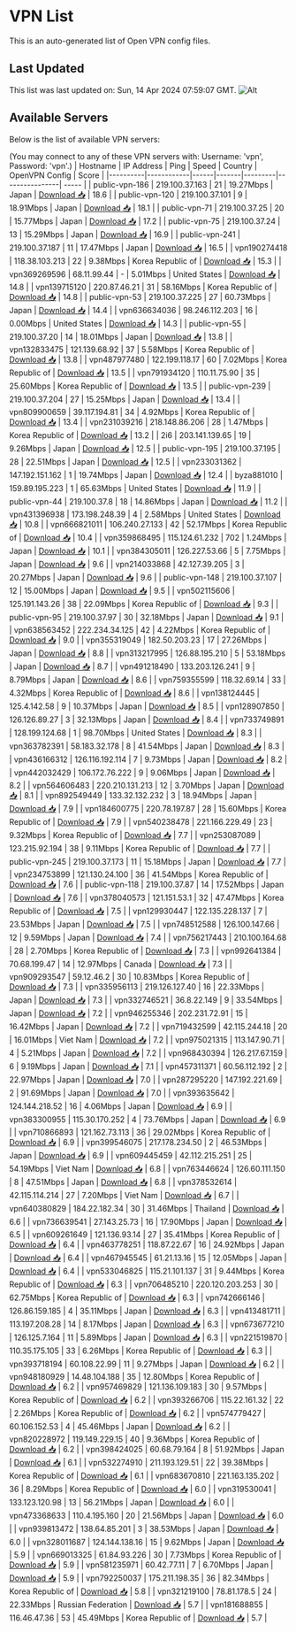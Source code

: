 # VPN List

This is an auto-generated list of Open VPN config files.

## Last Updated

This list was last updated on: Sun, 14 Apr 2024 07:59:07 GMT.
![Alt](https://repobeats.axiom.co/api/embed/186b98318ef1479477931607c1ad7d823f12451f.svg "Repobeats analytics image")

## Available Servers

Below is the list of available VPN servers:

(You may connect to any of these VPN servers with: Username: 'vpn', Password: 'vpn'.)
| Hostname | IP Address | Ping | Speed | Country | OpenVPN Config | Score |
|----------|------------|------|-------|---------|----------------| ----- |
| public-vpn-186 | 219.100.37.163 | 21 | 19.27Mbps | Japan | [Download 📥](./configs/server_0_JP.ovpn) | 18.6 |
| public-vpn-120 | 219.100.37.101 | 9 | 18.91Mbps | Japan | [Download 📥](./configs/server_1_JP.ovpn) | 18.1 |
| public-vpn-71 | 219.100.37.25 | 20 | 15.77Mbps | Japan | [Download 📥](./configs/server_2_JP.ovpn) | 17.2 |
| public-vpn-75 | 219.100.37.24 | 13 | 15.29Mbps | Japan | [Download 📥](./configs/server_3_JP.ovpn) | 16.9 |
| public-vpn-241 | 219.100.37.187 | 11 | 17.47Mbps | Japan | [Download 📥](./configs/server_4_JP.ovpn) | 16.5 |
| vpn190274418 | 118.38.103.213 | 22 | 9.38Mbps | Korea Republic of | [Download 📥](./configs/server_5_KR.ovpn) | 15.3 |
| vpn369269596 | 68.11.99.44 | - | 5.01Mbps | United States | [Download 📥](./configs/server_6_US.ovpn) | 14.8 |
| vpn139715120 | 220.87.46.21 | 31 | 58.16Mbps | Korea Republic of | [Download 📥](./configs/server_7_KR.ovpn) | 14.8 |
| public-vpn-53 | 219.100.37.225 | 27 | 60.73Mbps | Japan | [Download 📥](./configs/server_8_JP.ovpn) | 14.4 |
| vpn636634036 | 98.246.112.203 | 16 | 0.00Mbps | United States | [Download 📥](./configs/server_9_US.ovpn) | 14.3 |
| public-vpn-55 | 219.100.37.20 | 14 | 18.01Mbps | Japan | [Download 📥](./configs/server_10_JP.ovpn) | 13.8 |
| vpn132833475 | 121.139.68.92 | 37 | 5.58Mbps | Korea Republic of | [Download 📥](./configs/server_11_KR.ovpn) | 13.8 |
| vpn487977480 | 122.199.118.17 | 60 | 7.02Mbps | Korea Republic of | [Download 📥](./configs/server_12_KR.ovpn) | 13.5 |
| vpn791934120 | 110.11.75.90 | 35 | 25.60Mbps | Korea Republic of | [Download 📥](./configs/server_13_KR.ovpn) | 13.5 |
| public-vpn-239 | 219.100.37.204 | 27 | 15.25Mbps | Japan | [Download 📥](./configs/server_14_JP.ovpn) | 13.4 |
| vpn809900659 | 39.117.194.81 | 34 | 4.92Mbps | Korea Republic of | [Download 📥](./configs/server_15_KR.ovpn) | 13.4 |
| vpn231039216 | 218.148.86.206 | 28 | 1.47Mbps | Korea Republic of | [Download 📥](./configs/server_16_KR.ovpn) | 13.2 |
| 2i6 | 203.141.139.65 | 19 | 9.26Mbps | Japan | [Download 📥](./configs/server_17_JP.ovpn) | 12.5 |
| public-vpn-195 | 219.100.37.195 | 28 | 22.51Mbps | Japan | [Download 📥](./configs/server_18_JP.ovpn) | 12.5 |
| vpn233031362 | 147.192.151.162 | 1 | 19.74Mbps | Japan | [Download 📥](./configs/server_19_JP.ovpn) | 12.4 |
| byza881010 | 159.89.195.223 | 1 | 65.63Mbps | United States | [Download 📥](./configs/server_20_US.ovpn) | 11.9 |
| public-vpn-44 | 219.100.37.8 | 18 | 14.86Mbps | Japan | [Download 📥](./configs/server_21_JP.ovpn) | 11.2 |
| vpn431396938 | 173.198.248.39 | 4 | 2.58Mbps | United States | [Download 📥](./configs/server_22_US.ovpn) | 10.8 |
| vpn666821011 | 106.240.27.133 | 42 | 52.17Mbps | Korea Republic of | [Download 📥](./configs/server_23_KR.ovpn) | 10.4 |
| vpn359868495 | 115.124.61.232 | 702 | 1.24Mbps | Japan | [Download 📥](./configs/server_24_JP.ovpn) | 10.1 |
| vpn384305011 | 126.227.53.66 | 5 | 7.75Mbps | Japan | [Download 📥](./configs/server_25_JP.ovpn) | 9.6 |
| vpn214033868 | 42.127.39.205 | 3 | 20.27Mbps | Japan | [Download 📥](./configs/server_26_JP.ovpn) | 9.6 |
| public-vpn-148 | 219.100.37.107 | 12 | 15.00Mbps | Japan | [Download 📥](./configs/server_27_JP.ovpn) | 9.5 |
| vpn502115606 | 125.191.143.26 | 38 | 22.09Mbps | Korea Republic of | [Download 📥](./configs/server_28_KR.ovpn) | 9.3 |
| public-vpn-95 | 219.100.37.97 | 30 | 32.18Mbps | Japan | [Download 📥](./configs/server_29_JP.ovpn) | 9.1 |
| vpn638563452 | 222.234.34.125 | 42 | 4.22Mbps | Korea Republic of | [Download 📥](./configs/server_30_KR.ovpn) | 9.0 |
| vpn355319049 | 182.50.203.23 | 17 | 27.26Mbps | Japan | [Download 📥](./configs/server_31_JP.ovpn) | 8.8 |
| vpn313217995 | 126.88.195.210 | 5 | 53.18Mbps | Japan | [Download 📥](./configs/server_32_JP.ovpn) | 8.7 |
| vpn491218490 | 133.203.126.241 | 9 | 8.79Mbps | Japan | [Download 📥](./configs/server_33_JP.ovpn) | 8.6 |
| vpn759355599 | 118.32.69.14 | 33 | 4.32Mbps | Korea Republic of | [Download 📥](./configs/server_34_KR.ovpn) | 8.6 |
| vpn138124445 | 125.4.142.58 | 9 | 10.37Mbps | Japan | [Download 📥](./configs/server_35_JP.ovpn) | 8.5 |
| vpn128907850 | 126.126.89.27 | 3 | 32.13Mbps | Japan | [Download 📥](./configs/server_36_JP.ovpn) | 8.4 |
| vpn733749891 | 128.199.124.68 | 1 | 98.70Mbps | United States | [Download 📥](./configs/server_37_US.ovpn) | 8.3 |
| vpn363782391 | 58.183.32.178 | 8 | 41.54Mbps | Japan | [Download 📥](./configs/server_38_JP.ovpn) | 8.3 |
| vpn436166312 | 126.116.192.114 | 7 | 9.73Mbps | Japan | [Download 📥](./configs/server_39_JP.ovpn) | 8.2 |
| vpn442032429 | 106.172.76.222 | 9 | 9.06Mbps | Japan | [Download 📥](./configs/server_40_JP.ovpn) | 8.2 |
| vpn564606483 | 220.210.131.213 | 12 | 3.70Mbps | Japan | [Download 📥](./configs/server_41_JP.ovpn) | 8.1 |
| vpn892549449 | 133.32.132.232 | 3 | 18.94Mbps | Japan | [Download 📥](./configs/server_42_JP.ovpn) | 7.9 |
| vpn184600775 | 220.78.197.87 | 28 | 15.60Mbps | Korea Republic of | [Download 📥](./configs/server_43_KR.ovpn) | 7.9 |
| vpn540238478 | 221.166.229.49 | 23 | 9.32Mbps | Korea Republic of | [Download 📥](./configs/server_44_KR.ovpn) | 7.7 |
| vpn253087089 | 123.215.92.194 | 38 | 9.11Mbps | Korea Republic of | [Download 📥](./configs/server_45_KR.ovpn) | 7.7 |
| public-vpn-245 | 219.100.37.173 | 11 | 15.18Mbps | Japan | [Download 📥](./configs/server_46_JP.ovpn) | 7.7 |
| vpn234753899 | 121.130.24.100 | 36 | 41.54Mbps | Korea Republic of | [Download 📥](./configs/server_47_KR.ovpn) | 7.6 |
| public-vpn-118 | 219.100.37.87 | 14 | 17.52Mbps | Japan | [Download 📥](./configs/server_48_JP.ovpn) | 7.6 |
| vpn378040573 | 121.151.53.1 | 32 | 47.47Mbps | Korea Republic of | [Download 📥](./configs/server_49_KR.ovpn) | 7.5 |
| vpn129930447 | 122.135.228.137 | 7 | 23.53Mbps | Japan | [Download 📥](./configs/server_50_JP.ovpn) | 7.5 |
| vpn748512588 | 126.100.147.66 | 12 | 9.59Mbps | Japan | [Download 📥](./configs/server_51_JP.ovpn) | 7.4 |
| vpn756217443 | 210.100.164.68 | 28 | 2.70Mbps | Korea Republic of | [Download 📥](./configs/server_52_KR.ovpn) | 7.3 |
| vpn992641384 | 70.68.199.47 | 14 | 12.97Mbps | Canada | [Download 📥](./configs/server_53_CA.ovpn) | 7.3 |
| vpn909293547 | 59.12.46.2 | 30 | 10.83Mbps | Korea Republic of | [Download 📥](./configs/server_54_KR.ovpn) | 7.3 |
| vpn335956113 | 219.126.127.40 | 16 | 22.33Mbps | Japan | [Download 📥](./configs/server_55_JP.ovpn) | 7.3 |
| vpn332746521 | 36.8.22.149 | 9 | 33.54Mbps | Japan | [Download 📥](./configs/server_56_JP.ovpn) | 7.2 |
| vpn946255346 | 202.231.72.91 | 15 | 16.42Mbps | Japan | [Download 📥](./configs/server_57_JP.ovpn) | 7.2 |
| vpn719432599 | 42.115.244.18 | 20 | 16.01Mbps | Viet Nam | [Download 📥](./configs/server_58_VN.ovpn) | 7.2 |
| vpn975021315 | 113.147.90.71 | 4 | 5.21Mbps | Japan | [Download 📥](./configs/server_59_JP.ovpn) | 7.2 |
| vpn968430394 | 126.217.67.159 | 6 | 9.19Mbps | Japan | [Download 📥](./configs/server_60_JP.ovpn) | 7.1 |
| vpn457311371 | 60.56.112.192 | 2 | 22.97Mbps | Japan | [Download 📥](./configs/server_61_JP.ovpn) | 7.0 |
| vpn287295220 | 147.192.221.69 | 2 | 91.69Mbps | Japan | [Download 📥](./configs/server_62_JP.ovpn) | 7.0 |
| vpn393635642 | 124.144.218.52 | 16 | 4.06Mbps | Japan | [Download 📥](./configs/server_63_JP.ovpn) | 6.9 |
| vpn383300955 | 115.30.170.252 | 4 | 73.76Mbps | Japan | [Download 📥](./configs/server_64_JP.ovpn) | 6.9 |
| vpn710866893 | 121.162.73.113 | 36 | 29.02Mbps | Korea Republic of | [Download 📥](./configs/server_65_KR.ovpn) | 6.9 |
| vpn399546075 | 217.178.234.50 | 2 | 46.53Mbps | Japan | [Download 📥](./configs/server_66_JP.ovpn) | 6.9 |
| vpn609445459 | 42.112.215.251 | 25 | 54.19Mbps | Viet Nam | [Download 📥](./configs/server_67_VN.ovpn) | 6.8 |
| vpn763446624 | 126.60.111.150 | 8 | 47.51Mbps | Japan | [Download 📥](./configs/server_68_JP.ovpn) | 6.8 |
| vpn378532614 | 42.115.114.214 | 27 | 7.20Mbps | Viet Nam | [Download 📥](./configs/server_69_VN.ovpn) | 6.7 |
| vpn640380829 | 184.22.182.34 | 30 | 31.46Mbps | Thailand | [Download 📥](./configs/server_70_TH.ovpn) | 6.6 |
| vpn736639541 | 27.143.25.73 | 16 | 17.90Mbps | Japan | [Download 📥](./configs/server_71_JP.ovpn) | 6.5 |
| vpn609261649 | 121.136.93.14 | 27 | 35.41Mbps | Korea Republic of | [Download 📥](./configs/server_72_KR.ovpn) | 6.4 |
| vpn463778251 | 118.87.22.67 | 16 | 24.92Mbps | Japan | [Download 📥](./configs/server_73_JP.ovpn) | 6.4 |
| vpn467945545 | 61.21.13.16 | 15 | 12.05Mbps | Japan | [Download 📥](./configs/server_74_JP.ovpn) | 6.4 |
| vpn533046825 | 115.21.101.137 | 31 | 9.44Mbps | Korea Republic of | [Download 📥](./configs/server_75_KR.ovpn) | 6.3 |
| vpn706485210 | 220.120.203.253 | 30 | 62.75Mbps | Korea Republic of | [Download 📥](./configs/server_76_KR.ovpn) | 6.3 |
| vpn742666146 | 126.86.159.185 | 4 | 35.11Mbps | Japan | [Download 📥](./configs/server_77_JP.ovpn) | 6.3 |
| vpn413481711 | 113.197.208.28 | 14 | 8.17Mbps | Japan | [Download 📥](./configs/server_78_JP.ovpn) | 6.3 |
| vpn673677210 | 126.125.7.164 | 11 | 5.89Mbps | Japan | [Download 📥](./configs/server_79_JP.ovpn) | 6.3 |
| vpn221519870 | 110.35.175.105 | 33 | 6.26Mbps | Korea Republic of | [Download 📥](./configs/server_80_KR.ovpn) | 6.3 |
| vpn393718194 | 60.108.22.99 | 11 | 9.27Mbps | Japan | [Download 📥](./configs/server_81_JP.ovpn) | 6.2 |
| vpn948180929 | 14.48.104.188 | 35 | 12.80Mbps | Korea Republic of | [Download 📥](./configs/server_82_KR.ovpn) | 6.2 |
| vpn957469829 | 121.136.109.183 | 30 | 9.57Mbps | Korea Republic of | [Download 📥](./configs/server_83_KR.ovpn) | 6.2 |
| vpn393266706 | 115.22.161.32 | 22 | 2.26Mbps | Korea Republic of | [Download 📥](./configs/server_84_KR.ovpn) | 6.2 |
| vpn574779427 | 60.106.152.53 | 4 | 45.46Mbps | Japan | [Download 📥](./configs/server_85_JP.ovpn) | 6.2 |
| vpn820228972 | 119.149.229.15 | 40 | 9.36Mbps | Korea Republic of | [Download 📥](./configs/server_86_KR.ovpn) | 6.2 |
| vpn398424025 | 60.68.79.164 | 8 | 51.92Mbps | Japan | [Download 📥](./configs/server_87_JP.ovpn) | 6.1 |
| vpn532274910 | 211.193.129.51 | 22 | 39.38Mbps | Korea Republic of | [Download 📥](./configs/server_88_KR.ovpn) | 6.1 |
| vpn683670810 | 221.163.135.202 | 36 | 8.29Mbps | Korea Republic of | [Download 📥](./configs/server_89_KR.ovpn) | 6.0 |
| vpn319530041 | 133.123.120.98 | 13 | 56.21Mbps | Japan | [Download 📥](./configs/server_90_JP.ovpn) | 6.0 |
| vpn473368633 | 110.4.195.160 | 20 | 21.56Mbps | Japan | [Download 📥](./configs/server_91_JP.ovpn) | 6.0 |
| vpn939813472 | 138.64.85.201 | 3 | 38.53Mbps | Japan | [Download 📥](./configs/server_92_JP.ovpn) | 6.0 |
| vpn328011687 | 124.144.138.16 | 15 | 9.62Mbps | Japan | [Download 📥](./configs/server_93_JP.ovpn) | 5.9 |
| vpn669013325 | 61.84.93.226 | 30 | 7.73Mbps | Korea Republic of | [Download 📥](./configs/server_94_KR.ovpn) | 5.9 |
| vpn581235971 | 60.42.77.11 | 7 | 6.70Mbps | Japan | [Download 📥](./configs/server_95_JP.ovpn) | 5.9 |
| vpn792250037 | 175.211.198.35 | 36 | 82.34Mbps | Korea Republic of | [Download 📥](./configs/server_96_KR.ovpn) | 5.8 |
| vpn321219100 | 78.81.178.5 | 24 | 22.33Mbps | Russian Federation | [Download 📥](./configs/server_97_RU.ovpn) | 5.7 |
| vpn181688855 | 116.46.47.36 | 53 | 45.49Mbps | Korea Republic of | [Download 📥](./configs/server_98_KR.ovpn) | 5.7 |
